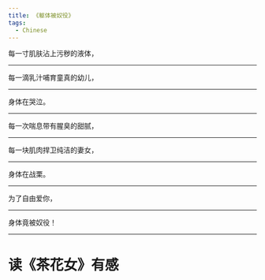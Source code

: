 ```yaml
---
title: 《躯体被奴役》
tags:
  - Chinese
---
```


每一寸肌肤沾上污秽的液体，

---

每一滴乳汁哺育童真的幼儿，

---

身体在哭泣。

---

每一次喘息带有腥臭的甜腻，

---

每一块肌肉捍卫纯洁的妻女，

---

身体在战栗。

---

为了自由爱你，

---

身体竟被奴役！

---

# 读《茶花女》有感